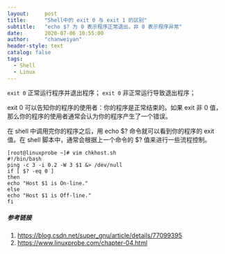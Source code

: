 ```yaml
---
layout:     post
title:      "Shell中的 exit 0 与 exit 1 的区别"
subtitle:   "echo $? 为 0 表示程序正常退出，非 0 表示程序异常"
date:       2020-07-06 10:55:00
author:     "chanweiyan"
header-style: text
catalog: false
tags:
  - Shell
  - Linux
---
```


`exit 0` 正常运行程序并退出程序；
`exit 0` 非正常运行导致退出程序；

exit 0 可以告知你的程序的使用者：你的程序是正常结束的。如果 exit 非 0 值，那么你的程序的使用者通常会认为你的程序产生了一个错误。

在 shell 中调用完你的程序之后，用 echo $? 命令就可以看到你的程序的 exit 值。在 shell 脚本中，通常会根据上一个命令的 $? 值来进行一些流程控制。

```shell
[root@linuxprobe ~]# vim chkhost.sh
#!/bin/bash
ping -c 3 -i 0.2 -W 3 $1 &> /dev/null
if [ $? -eq 0 ]
then
echo "Host $1 is On-line."
else
echo "Host $1 is Off-line."
fi
```

##### 参考链接

1. https://blog.csdn.net/super_gnu/article/details/77099395
2. https://www.linuxprobe.com/chapter-04.html
